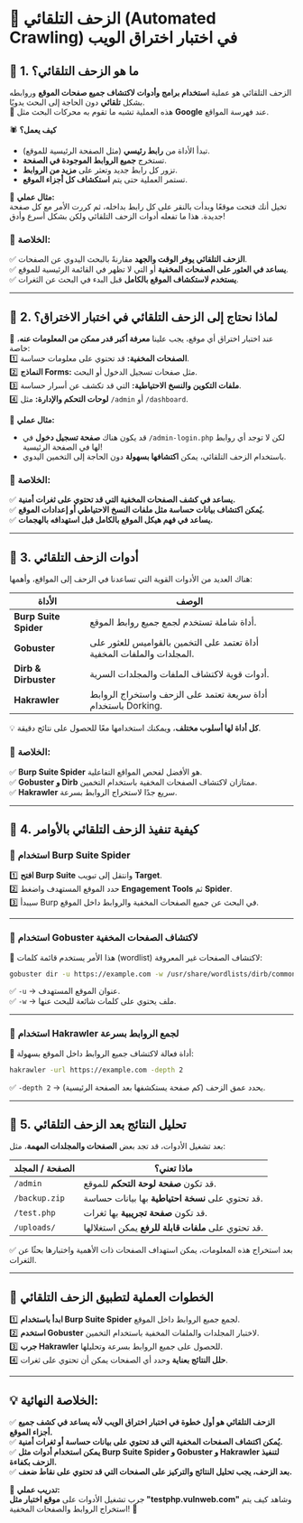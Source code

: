 # **📌 الزحف التلقائي (Automated Crawling) في اختبار اختراق الويب**

## **🔹 1. ما هو الزحف التلقائي؟**

الزحف التلقائي هو عملية **استخدام برامج وأدوات لاكتشاف جميع صفحات الموقع** وروابطه بشكل **تلقائي** دون الحاجة إلى البحث يدويًا.  
🔹 هذه العملية تشبه ما تقوم به محركات البحث مثل **Google** عند فهرسة المواقع.

🕷️ **كيف يعمل؟**

- تبدأ الأداة من **رابط رئيسي** (مثل الصفحة الرئيسية للموقع).
- تستخرج **جميع الروابط الموجودة في الصفحة**.
- تزور كل رابط جديد وتعثر على **مزيد من الروابط**.
- تستمر العملية حتى يتم **استكشاف كل أجزاء الموقع**.

📌 **مثال عملي:**  
تخيل أنك فتحت موقعًا وبدأت بالنقر على كل رابط بداخله، ثم كررت الأمر مع كل صفحة جديدة. هذا ما تفعله أدوات الزحف التلقائي ولكن بشكل أسرع وأدق!

### **🔎 الخلاصة:**

✅ **الزحف التلقائي يوفر الوقت والجهد** مقارنةً بالبحث اليدوي عن الصفحات.  
✅ **يساعد في العثور على الصفحات المخفية** أو التي لا تظهر في القائمة الرئيسية للموقع.  
✅ **يستخدم لاستكشاف الموقع بالكامل** قبل البدء في البحث عن الثغرات.

---

## **🔹 2. لماذا نحتاج إلى الزحف التلقائي في اختبار الاختراق؟**

📌 عند اختبار اختراق أي موقع، يجب علينا **معرفة أكبر قدر ممكن من المعلومات عنه**، خاصة:  
1️⃣ **الصفحات المخفية:** قد تحتوي على معلومات حساسة.  
2️⃣ **النماذج Forms:** مثل صفحات تسجيل الدخول أو البحث.  
3️⃣ **ملفات التكوين والنسخ الاحتياطية:** التي قد تكشف عن أسرار حساسة.  
4️⃣ **لوحات التحكم والإدارة:** مثل `/admin` أو `/dashboard`.

🎯 **مثال عملي:**

- قد يكون هناك **صفحة تسجيل دخول** في `/admin-login.php` لكن لا توجد أي روابط لها في الصفحة الرئيسية!
- باستخدام الزحف التلقائي، يمكن **اكتشافها بسهولة** دون الحاجة إلى التخمين اليدوي.

### **🔎 الخلاصة:**

✅ **يساعد في كشف الصفحات المخفية التي قد تحتوي على ثغرات أمنية.**  
✅ **يُمكن اكتشاف بيانات حساسة مثل ملفات النسخ الاحتياطي أو إعدادات الموقع.**  
✅ **يساعد في فهم هيكل الموقع بالكامل قبل استهدافه بالهجمات.**

---

## **🔹 3. أدوات الزحف التلقائي**

هناك العديد من الأدوات القوية التي تساعدنا في الزحف إلى المواقع، وأهمها:

|**الأداة**|**الوصف**|
|---|---|
|**Burp Suite Spider**|أداة شاملة تستخدم لجمع جميع روابط الموقع.|
|**Gobuster**|أداة تعتمد على التخمين بالقواميس للعثور على المجلدات والملفات المخفية.|
|**Dirb & Dirbuster**|أدوات قوية لاكتشاف الملفات والمجلدات السرية.|
|**Hakrawler**|أداة سريعة تعتمد على الزحف واستخراج الروابط باستخدام Dorking.|

💡 **كل أداة لها أسلوب مختلف**، ويمكنك استخدامها معًا للحصول على نتائج دقيقة.

### **🔎 الخلاصة:**

✅ **Burp Suite Spider** هو الأفضل لفحص المواقع التفاعلية.  
✅ **Gobuster و Dirb** ممتازان لاكتشاف الصفحات المخفية باستخدام التخمين.  
✅ **Hakrawler** سريع جدًا لاستخراج الروابط بسرعة.

---

## **🔹 4. كيفية تنفيذ الزحف التلقائي بالأوامر**

### **📌 استخدام Burp Suite Spider**

1️⃣ **افتح Burp Suite** وانتقل إلى تبويب **Target**.  
2️⃣ حدد الموقع المستهدف واضغط **Engagement Tools** ثم **Spider**.  
3️⃣ سيبدأ Burp في البحث عن جميع الصفحات المخفية والروابط داخل الموقع.

---

### **📌 استخدام Gobuster لاكتشاف الصفحات المخفية**

🔹 هذا الأمر يستخدم قائمة كلمات (wordlist) لاكتشاف الصفحات غير المعروفة:

```bash
gobuster dir -u https://example.com -w /usr/share/wordlists/dirb/common.txt
```

✅ `-u` → عنوان الموقع المستهدف.  
✅ `-w` → ملف يحتوي على كلمات شائعة للبحث عنها.

---

### **📌 استخدام Hakrawler لجمع الروابط بسرعة**

🔹 أداة فعالة لاكتشاف جميع الروابط داخل الموقع بسهولة:

```bash
hakrawler -url https://example.com -depth 2
```

✅ `-depth 2` → يحدد عمق الزحف (كم صفحة يستكشفها بعد الصفحة الرئيسية).

---

## **🔹 5. تحليل النتائج بعد الزحف التلقائي**

بعد تشغيل الأدوات، قد تجد بعض **الصفحات والمجلدات المهمة**، مثل:

|**الصفحة / المجلد**|**ماذا تعني؟**|
|---|---|
|`/admin`|قد تكون **صفحة لوحة التحكم** للموقع.|
|`/backup.zip`|قد تحتوي على **نسخة احتياطية** بها بيانات حساسة.|
|`/test.php`|قد تكون **صفحة تجريبية** بها ثغرات.|
|`/uploads/`|قد تحتوي على **ملفات قابلة للرفع** يمكن استغلالها.|

✅ بعد استخراج هذه المعلومات، يمكن استهداف الصفحات ذات الأهمية واختبارها بحثًا عن الثغرات.

---

## **🚀 الخطوات العملية لتطبيق الزحف التلقائي**

1️⃣ **ابدأ باستخدام Burp Suite Spider** لجمع جميع الروابط داخل الموقع.  
2️⃣ **استخدم Gobuster** لاختبار المجلدات والملفات المخفية باستخدام التخمين.  
3️⃣ **جرب Hakrawler** للحصول على جميع الروابط بسرعة وتحليلها.  
4️⃣ **حلل النتائج بعناية** وحدد أي الصفحات يمكن أن تحتوي على ثغرات.

---

## **💡 الخلاصة النهائية:**

✅ **الزحف التلقائي هو أول خطوة في اختبار اختراق الويب لأنه يساعد في كشف جميع أجزاء الموقع.**  
✅ **يُمكن اكتشاف الصفحات المخفية التي قد تحتوي على بيانات حساسة أو ثغرات أمنية.**  
✅ **يمكن استخدام أدوات مثل Burp Suite Spider و Gobuster و Hakrawler لتنفيذ الزحف بكفاءة.**  
✅ **بعد الزحف، يجب تحليل النتائج والتركيز على الصفحات التي قد تحتوي على نقاط ضعف.**

🎯 **تدريب عملي:**  
جرب تشغيل الأدوات على **موقع اختبار مثل "testphp.vulnweb.com"** وشاهد كيف يتم استخراج الروابط والصفحات المخفية! 🚀